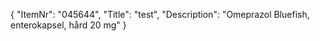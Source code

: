 {
  "ItemNr": "045644",
  "Title": "test",
  "Description": "Omeprazol Bluefish, enterokapsel, hård 20 mg"
}